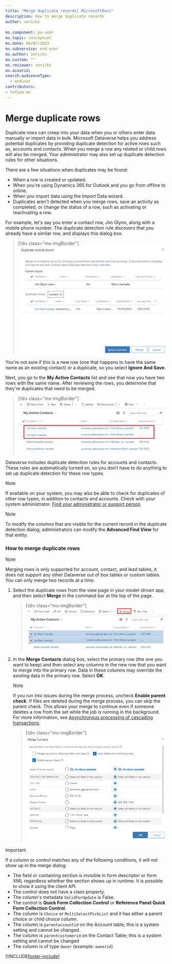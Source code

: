 ```yaml
---
title: "Merge duplicate records| MicrosoftDocs"
description: How to merge duplicate records
author: sericks

ms.component: pa-user
ms.topic: conceptual
ms.date: 04/07/2023
ms.subservice: end-user
ms.author: sericks
ms.custom: ""
ms.reviewer: sericks
ms.assetid: 
search.audienceType: 
  - enduser
contributors:
- fafuxa-ms
---
```

# Merge duplicate rows 

Duplicate rows can creep into your data when you or others enter data manually or import data in bulk. Microsoft Dataverse helps you address potential duplicates by providing duplicate detection for active rows such as, accounts and contacts. When you merge a row any related or child rows will also be merged. Your administrator may also set up duplicate detection rules for other situations.  

There are a few situations when duplicates may be found:  

- When a row is created or updated.  
- When  you're using Dynamics 365 for Outlook and you go from offline to online.  
- When you import data using the Import Data wizard.  
- Duplicates aren't detected when you merge rows, save an activity as completed, or change the status of a row, such as activating or reactivating a row.
  
For example, let's say you enter a contact row, Jim Glynn,  along with a mobile phone number.  The duplicate detection rule discovers that you already have a similar row, and displays this dialog box.  
  
 > [!div class="mx-imgBorder"] 
 > ![Duplicate contact row detected.](media/duplicates-detected.png "Duplicate contact row detected")  
  
 You're not sure if this is a new row (one that happens to have the  same name as an existing contact) or a duplicate, so you select **Ignore And Save**.  
  
 Next, you go to the **My Active Contacts** list and see that now you have two rows with the same name. After reviewing the rows,  you  determine that they're duplicates that need to be merged.  
 
 > [!div class="mx-imgBorder"] 
 > ![Duplicate contact row is detected.](media/duplicates-detected-1.png "Duplicate contact row is detected")  
 
Dataverse includes duplicate detection rules for accounts and contacts. These rules are automatically turned on, so you don’t have to do anything to set up duplicate detection for these row types.  
  
> [!NOTE]
>  If available on your system, you may also be able to check for duplicates of other row types, in addition to contacts and accounts. Check with your system administrator. [Find your administrator or support person](find-admin.md)  

> [!NOTE]
>  To modify the columns that are visible for the current record in the duplicate detection dialog, administrators can modify the **Advanced Find View** for that entity. 
  
### How to merge duplicate rows
> [!NOTE]
>  Merging rows is only supported for account, contact, and lead tables, it does not support any other Dataverse out of box tables or custom tables. You can only merge two records at a time.
  
1. Select the duplicate rows from the view page in your model-driven app, and then select **Merge** in the command bar at the top of the page.  
  
   > [!div class="mx-imgBorder"] 
   > ![Duplicate row detected.](media/duplicates-detected-2.png "Duplicate row detected")  
  
2. In the **Merge Contacts** dialog box, select the primary row (the one you want to keep) and then select any columns in the new row that you want to merge into the primary row. Data in these columns may override the existing data in the primary row. Select **OK**.  

   > [!NOTE]
   > If you run into issues during the merge process, uncheck **Enable parent check**. If files are deleted during the merge process, you can skip the parent check. This allows your merge to continue even if someone deletes a row from the set while the job is running in the background. For more information, see [Asynchronous processing of cascading transactions](/power-platform/admin/async-cascading#troubleshooting-file-deletion-issues-during-cascade-merge).
  
     
   > [!div class="mx-imgBorder"] 
   > ![Dialog box for merging rows.](media/merge-dups.gif "Dialog box for merging rows")  
  


> [!IMPORTANT]
>  If a column or control matches any of the following conditions, it will not show up in the merge dialog:  
>   - The field or containing section is invisible in form descriptor or form XML regardless whether the section shows up in runtime. It is possible to show it using the client API.
>   - The control does not have a class property.
>   - The column's metadata `ValidForUpdate` is False.
>   - The control is **Quick Form Collection Control** or **Reference Panel Quick Form Collection Control**.
>   - The column is `Choice` or `MultiSelectPickList` and it has either a parent choice or child choice column.
>   - The column is `parentaccountid` on the Account table; this is a system setting and cannot be changed. 
>   - The column is `parentcustomerid` on the  Contact Table; this is a system setting and cannot be changed
>   - The column is of type `Owner` (example: `ownerid`)



[!INCLUDE[footer-include](../includes/footer-banner.md)]
